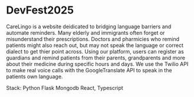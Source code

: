 # DevFest2025

CareLingo is a website deidicated to bridging language barriers and automate reminders. Many elderly and immigrants often forget or misunderstand their prescriptions. Doctors and pharmicies who remind patients might also reach out, but may not speak the language or correct dialect to get thier point across. Using our platform, users can register as guardians and remind patients from their parents, grandparents and more about their medicine during specific hours and days. We use the Twilio API to make real voice calls with the GoogleTranslate API to speak in the patients own language.

Stack:
Python Flask
Mongodb
React, Typescript

